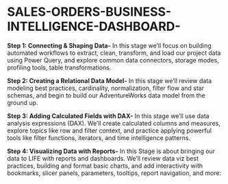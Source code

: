 # SALES-ORDERS-BUSINESS-INTELLIGENCE-DASHBOARD-

**Step 1: Connecting & Shaping Data-**
In this stage we’ll focus on building automated workflows to extract, clean, transform, and load our project data using Power Query, and explore common data connectors, storage modes, profiling tools, table transformations.

**Step 2: Creating a Relational Data Model-**
In this stage  we’ll review data modeling best practices, cardinality, normalization, filter flow and star schemas, and begin to build our AdventureWorks data model from the ground up.

**Step 3: Adding Calculated Fields with DAX-**
In this stage  we’ll use data analysis expressions (DAX). We’ll create calculated columns and measures, explore topics like row and filter context, and practice applying powerful tools like filter functions, iterators, and time intelligence patterns.

**Step 4: Visualizing Data with Reports-**
In this Stage  is about bringing our data to LIFE with reports and dashboards. We’ll review data viz best practices, building and format basic charts, and add interactivity with bookmarks, slicer panels, parameters, tooltips, report navigation, and more:





